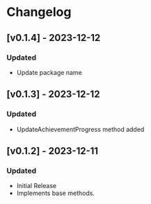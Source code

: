 # Changelog

## [v0.1.4] - 2023-12-12

### Updated

+  Update package name

## [v0.1.3] - 2023-12-12

### Updated

+  UpdateAchievementProgress method added


## [v0.1.2] - 2023-12-11

### Updated

+  Initial Release
+  Implements base methods. 